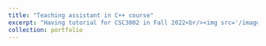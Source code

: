 ```yaml
---
title: "Teaching assistant in C++ course"
excerpt: "Having tutorial for CSC3002 in Fall 2022<br/><img src='/images/tut_22fall.jpg' style='width: 500px;'>"
collection: portfolio
---
```

